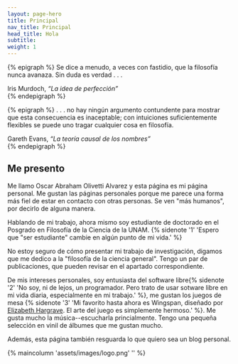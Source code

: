 ```yaml
---
layout: page-hero
title: Principal
nav_title: Principal
head_title: Hola
subtitle:
weight: 1
---
```



{% epigraph %}
Se dice a menudo, a veces con fastidio, que la filosofía nunca avanaza. Sin duda es verdad . . .

<footer>Iris Murdoch, <cite>“La idea de perfección”</cite></footer>
{% endepigraph %}

{% epigraph %}
. . . no hay ningún argumento contundente para mostrar que esta consecuencia es inaceptable; con intuiciones suficientemente flexibles se puede uno tragar cualquier cosa en filosofía.

<footer>Gareth Evans, <cite>“La teoría causal de los nombres”</cite></footer>
{% endepigraph %}

## Me presento

Me llamo Oscar Abraham Olivetti Alvarez y esta página es mi página personal.
Me gustan las páginas personales porque me parece una forma más fiel de estar en contacto con otras personas.
Se ven "más humanos", por decirlo de alguna manera.

Hablando de mi trabajo, ahora mismo soy estudiante de doctorado en el Posgrado en Filosofía de la Ciencia de la UNAM. {% sidenote '1' 'Espero que "ser estudiante" cambie en algún punto de mi vida.' %}

No estoy seguro de cómo presentar mi trabajo de investigación, digamos que me dedico a la "filosofía de la ciencia general". Tengo un par de publicaciones, que pueden revisar en el apartado correspondiente. 

De mis intereses personales, soy entusiasta del software libre{% sidenote '2' 'No soy, ni de lejos, un programador. Pero trato de usar sotware libre en mi vida diaria, especialmente en mi trabajo.' %}, me gustan los juegos de mesa {% sidenote '3'  'Mi favorito hasta ahora es Wingspan, diseñado por [Elizabeth Hargrave](https://www.elizhargrave.com/games/wingspan). El arte del juego es simplemente hermoso.' %}. Me gusta mucho la música--escucharla princialmente. Tengo una pequeña selección en vinil de álbumes que me gustan mucho.

Además, esta página también resguarda lo que quiero sea un blog personal.

{% maincolumn 'assets/images/logo.png' '' %}
